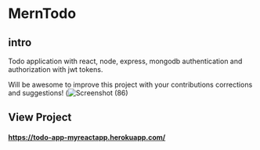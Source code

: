 # MernTodo

## intro
Todo application with react, node, express, mongodb authentication and authorization with jwt tokens.

Will be awesome to improve this project with your contributions corrections and suggestions!
(![Screenshot (86)](https://user-images.githubusercontent.com/104143398/196665545-1285f8fa-7ec5-4fa1-808d-ebf387ded2a4.png)

## View Project

#### https://todo-app-myreactapp.herokuapp.com/
